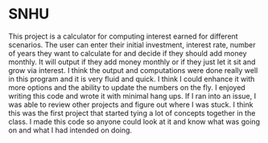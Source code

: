 # SNHU

This project is a calculator for computing interest earned for different scenarios. The user can enter their initial investment, interest rate, number of years they want to calculate for and decide if they should add money monthly. It will output if they add money monthly or if they just let it sit and grow via interest.
I think the output and computations were done really well in this program and it is very fluid and quick.
I think I could enhance it with more options and the ability to update the numbers on the fly.
I enjoyed writing this code and wrote it with minimal hang ups. If I ran into an issue, I was able to review other projects and figure out where I was stuck.
I think this was the first project that started tying a lot of concepts together in the class.
I made this code so anyone could look at it and know what was going on and what I had intended on doing.
